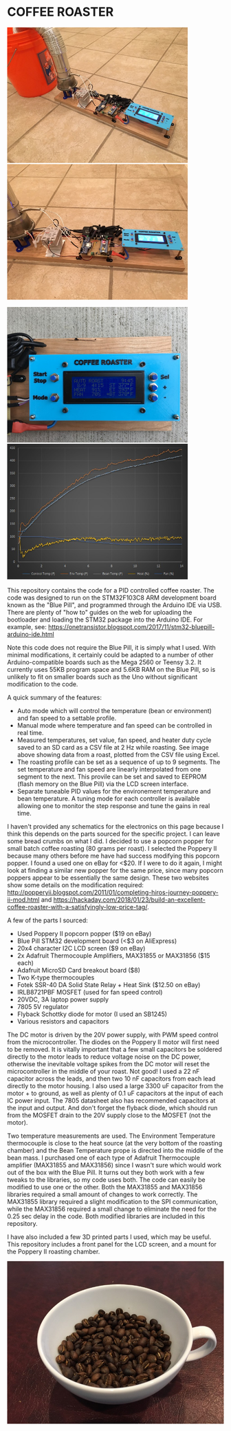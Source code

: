 # COFFEE ROASTER

<img src="/images/IMG_1713.JPG" alt="Roaster" width="420" height="315"> <img src="/images/IMG_1714.JPG" alt="Clock" width="420" height="315">

<img src="/images/IMG_1732.JPG" alt="Roaster" width="420" height="315"> <img src="/images/RoastingProfile.jpg" alt="Clock" width="420" height="315">

This repository contains the code for a PID controlled coffee roaster.  The code was designed to run on the STM32F103C8 ARM development board known as the "Blue Pill", and programmed through the Arduino IDE via USB.  There are plenty of "how to" guides on the web for uploading the bootloader and loading the STM32 package into the Arduino IDE.  For example, see: https://onetransistor.blogspot.com/2017/11/stm32-bluepill-arduino-ide.html

Note this code does not require the Blue Pill, it is simply what I used.  With minimal modifications, it certainly could be adapted to a number of other Arduino-compatible boards such as the Mega 2560 or Teensy 3.2.  It currently uses 55KB program space and 5.6KB RAM on the Blue Pill, so is unlikely to fit on smaller boards such as the Uno without significant modification to the code.

A quick summary of the features:
* Auto mode which will control the temperature (bean or environment) and fan speed to a settable profile.  
* Manual mode where temperature and fan speed can be controlled in real time.
* Measured temperatures, set value, fan speed, and heater duty cycle saved to an SD card as a CSV file at 2 Hz while roasting.  See image above showing data from a roast, plotted from the CSV file using Excel.   
* The roasting profile can be set as a sequence of up to 9 segments.  The set temperature and fan speed are linearly interpolated from one segment to the next.  This provile can be set and saved to EEPROM (flash memory on the Blue Pill) via the LCD screen interface.  
* Separate tuneable PID values for the environement temperature and bean temperature.  A tuning mode for each controller is available allowing one to monitor the step response and tune the gains in real time.

I haven't provided any schematics for the electronics on this page because I think this depends on the parts sourced for the specific project.  I can leave some bread crumbs on what I did.  I decided to use a popcorn popper for small batch coffee roasting (80 grams per roast).  I selected the Poppery II because many others before me have had success modifying this popcorn popper.  I found a used one on eBay for <$20.  If I were to do it again, I might look at finding a similar new popper for the same price, since many popcorn poppers appear to be essentially the same design.  These two websites show some details on the modification required: http://popperyii.blogspot.com/2011/01/completing-hiros-journey-poppery-ii-mod.html and https://hackaday.com/2018/01/23/build-an-excellent-coffee-roaster-with-a-satisfyingly-low-price-tag/.

A few of the parts I sourced:
* Used Poppery II popcorn popper ($19 on eBay)
* Blue Pill STM32 development board (<$3 on AliExpress)
* 20x4 character I2C LCD screen ($9 on eBay)
* 2x Adafruit Thermocouple Amplifiers, MAX31855 or MAX31856 ($15 each)
* Adafruit MicroSD Card breakout board ($8)
* Two K-type thermocouples
* Fotek SSR-40 DA Solid State Relay + Heat Sink ($12.50 on eBay)
* IRLB8721PBF MOSFET (used for fan speed control)
* 20VDC, 3A laptop power supply
* 7805 5V regulator
* Flyback Schottky diode for motor (I used an SB1245)
* Various resistors and capacitors

The DC motor is driven by the 20V power supply, with PWM speed control from the microcontroller.  The diodes on the Poppery II motor will first need to be removed.  It is vitally important that a few small capacitors be soldered directly to the motor leads to reduce voltage noise on the DC power, otherwise the inevitable voltage spikes from the DC motor will reset the microcontroller in the middle of your roast.  Not good!  I used a 22 nF capacitor across the leads, and then two 10 nF capacitors from each lead directly to the motor housing.  I also used a large 3300 uF capacitor from the motor + to ground, as well as plenty of 0.1 uF capacitors at the input of each IC power input.  The 7805 datasheet also has recommended capacitors at the input and output.  And don't forget the flyback diode, which should run from the MOSFET drain to the 20V supply close to the MOSFET (not the motor).

Two temperature measurements are used.  The Environment Temperature thermocouple is close to the heat source (at the very bottom of the roasting chamber) and the Bean Temperature prope is directed into the middle of the bean mass.  I purchased one of each type of Adafruit Thermocouple amplifier (MAX31855 and MAX31856) since I wasn't sure which would work out of the box with the Blue Pill.  It turns out they both work with a few tweaks to the libraries, so my code uses both.  The code can easily be modified to use one or the other.  Both the MAX31855 and MAX31856 libraries required a small amount of changes to work correctly.  The MAX31855 library required a slight modification to the SPI communication, while the MAX31856 required a small change to eliminate the need for the 0.25 sec delay in the code.  Both modified libraries are included in this repository.

I have also included a few 3D printed parts I used, which may be useful.  This repository includes a front panel for the LCD screen, and a mount for the Poppery II roasting chamber.   

<img src="/images/IMG_1737.JPG" alt="Coffee Photo"> 

